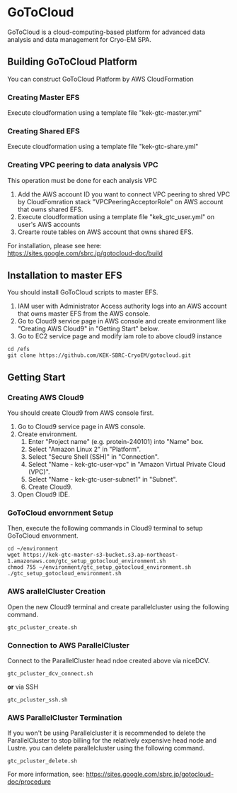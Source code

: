 # GoToCloud

GoToCloud is a cloud-computing-based platform for advanced data analysis and data management for Cryo-EM SPA.

## Building GoToCloud Platform
You can construct GoToCloud Platform by AWS CloudFormation

### Creating Master EFS
Execute cloudformation using a template file "kek-gtc-master.yml"

### Creating Shared EFS
Execute cloudformation using a template file "kek-gtc-share.yml"

### Creating VPC peering to data analysis VPC
This operation must be done for each analysis VPC 
1. Add the AWS account ID you want to connect VPC peering to shred VPC by CloudFomration stack "VPCPeeringAcceptorRole" on AWS account that owns shared EFS.
1. Execute cloudformation using a template file "kek_gtc_user.yml" on user's AWS accounts
1. Crearte route tables on AWS account that owns shared EFS.

For installation, please see here: https://sites.google.com/sbrc.jp/gotocloud-doc/build

## Installation to master EFS
You should install GoToCloud scripts to master EFS.
1. IAM user with Administrator Access authority logs into an AWS account that owns master EFS from the AWS console.
1. Go to Cloud9 service page in AWS console and create environment like "Creating AWS Cloud9" in "Getting Start" below. 
1. Go to EC2 service page and modify iam role to above cloud9 instance
```
cd /efs
git clone https://github.com/KEK-SBRC-CryoEM/gotocloud.git
``` 

## Getting Start

### Creating AWS Cloud9
You should create Cloud9 from AWS console first.
1. Go to Cloud9 service page in AWS console.
1. Create environment.
	1. Enter "Project name" (e.g. protein-240101) into "Name" box.
	1. Select "Amazon Linux 2" in "Platform".
	1. Select "Secure Shell (SSH)"  in "Connection".
	1. Select "Name - kek-gtc-user-vpc" in "Amazon Virtual Private Cloud (VPC)".
	1. Select "Name - kek-gtc-user-subnet1" in "Subnet".
	1. Create Cloud9.
1. Open Cloud9 IDE.

### GoToCloud envornment Setup
Then, execute the following commands in Cloud9 terminal to setup GoToCloud envornment. 
```
cd ~/environment
wget https://kek-gtc-master-s3-bucket.s3.ap-northeast-1.amazonaws.com/gtc_setup_gotocloud_environment.sh
chmod 755 ~/environment/gtc_setup_gotocloud_environment.sh
./gtc_setup_gotocloud_environment.sh
``` 
### AWS arallelCluster Creation
Open the new Cloud9 terminal and create parallelcluster using the following command.
```
gtc_pcluster_create.sh
``` 
### Connection to AWS ParallelCluster
Connect to the ParallelCluster head ndoe created above via niceDCV.
```
gtc_pcluster_dcv_connect.sh
```
**or** via SSH
```
gtc_pcluster_ssh.sh
``` 
### AWS ParallelCluster Termination 
If you won't be using Parallelcluster it is recommended to delete the ParallelCluster to stop billing for the relatively expensive head node and Lustre.
you can delete parallelcluster using the following command.
```
gtc_pcluster_delete.sh
``` 

For more information, see: https://sites.google.com/sbrc.jp/gotocloud-doc/procedure



